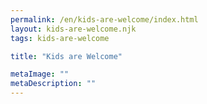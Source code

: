 ```yaml
---
permalink: /en/kids-are-welcome/index.html
layout: kids-are-welcome.njk
tags: kids-are-welcome

title: "Kids are Welcome"

metaImage: ""
metaDescription: ""
---
```

